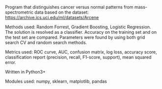 Program that distinguishes cancer versus normal patterns from mass-spectrometric data based on the dataset: https://archive.ics.uci.edu/ml/datasets/Arcene 

Methods used: Random Forrest, Gradient Boosting, Logistic Regression. The solution is resolved as a classifier. Accuracy on the training set and on the test set are compared. Parameters were found by using both grid search CV and random search methods.

Metrics used: ROC curve, AUC, confusion matrix, log loss, accuracy score, classification report (precision, recall, F1-score, support), mean squared error.

Written in Python3+

Modules used: numpy, sklearn, matplotlib, pandas
